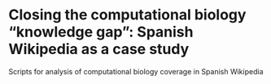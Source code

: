 # Closing the computational biology “knowledge gap”: Spanish Wikipedia as a case study

Scripts for analysis of computational biology coverage in Spanish Wikipedia
